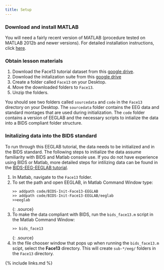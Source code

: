 ```yaml
---
title: Setup
---
```


### Download and install MATLAB

You will need a fairly recent version of MATLAB (procedure tested on MATLAB 2012b and newer versions). For detailed installation instructions, click [here](https://www.mathworks.com/help/compiler/install-the-matlab-runtime.html).

### Obtain lesson materials

1. Download the Face13 tutorial dataset from this [google drive](https://drive.google.com/file/d/1AWgN0DOstCw7UB5puxHL_beddNzPZ__v/view?usp=sharing). 
2. Download the initalization suite from this [google drive](https://drive.google.com/file/d/1p1OCsOdu27Tg_QYhNx_mJIkNm3ygyekr/view?usp=sharing)
3. Create a folder called `Face13` on your Desktop.
4. Move the downloaded folders to `Face13`.
5. Unzip the folders. 

You should see two folders called `sourcedata` and `code` in the `Face13` directory on your Desktop. The `sourcedata` folder contains the EEG data and standard montages that are used during initialization. The `code` folder contains a version of EEGLAB and the necessary scripts to intialize the data into a BIDS compliant folder structure.

### Initalizing data into the BIDS standard

To run through this EEGLAB tutorial, the data needs to be initialized and in the BIDS standard. The following steps to initialize the data assume familiarity with BIDS and Matlab console use. If you do not have experience using BIDS or Matlab, more detailed steps for intilizing data can be found in the [BIDS-EEG-EEGLAB tutorial](https://carpentries-incubator.github.io/SDC-BIDS-EEG-EEGLAB/).

1. In Matlab, navigate to the `Face13` folder.
2. To set the path and open EEGLAB, in Matlab Command Window type:
    ~~~
    >> addpath code/BIDS-Init-Face13-EEGLAB
    >> addpath code/BIDS-Init-Face13-EEGLAB/eeglab
    >>eeglab
    ~~~
    {: .source}
3. To make the data compliant with BIDS, run the `bids_face13.m` script in the Matlab Command Window:
    ~~~
    >> bids_face13
    ~~~
    {: .source}
4. In the file chooser window that pops up when running the `bids_face13.m` scipt, select the **Face13** directory. This will create `sub-*/eeg/` folders in the `Face13` directory.

{% include links.md %}
